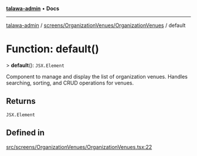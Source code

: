 [**talawa-admin**](../../../../README.md) • **Docs**

***

[talawa-admin](../../../../modules.md) / [screens/OrganizationVenues/OrganizationVenues](../README.md) / default

# Function: default()

\> **default**(): `JSX.Element`

Component to manage and display the list of organization venues.
Handles searching, sorting, and CRUD operations for venues.

## Returns

`JSX.Element`

## Defined in

[src/screens/OrganizationVenues/OrganizationVenues.tsx:22](https://github.com/PalisadoesFoundation/talawa-admin/blob/6393648179f5fe59037f42564a6a7bc1ca4e7f9d/src/screens/OrganizationVenues/OrganizationVenues.tsx#L22)
